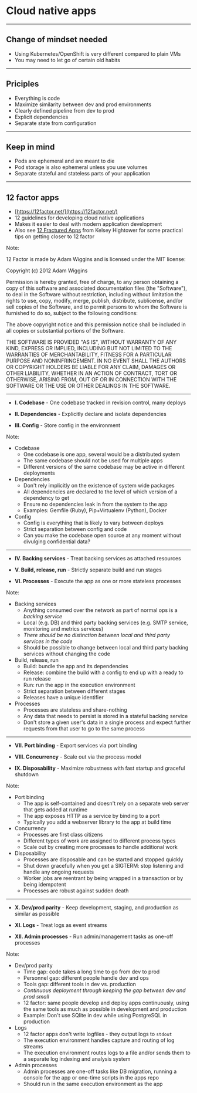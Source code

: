 # Cloud native apps

---

## Change of mindset needed

* Using Kubernetes/OpenShift is very different compared to plain VMs
* You may need to let go of certain old habits

---

## Priciples

* Everything is code
* Maximize similarity between dev and prod environments
* Clearly defined pipeline from dev to prod
* Explicit dependencies
* Separate state from configuration

---

## Keep in mind

* Pods are ephemeral and are meant to die
* Pod storage is also ephemeral unless you use volumes
* Separate stateful and stateless parts of your application

---

## 12 factor apps

* [https://12factor.net/](https://12factor.net/)
* 12 guidelines for developing cloud native applications
* Makes it easier to deal with modern application development
* Also see [12 Fractured Apps](https://medium.com/@kelseyhightower/12-fractured-apps-1080c73d481c)
  from Kelsey Hightower for some practical tips on getting closer to 12 factor

Note:

12 Factor is made by Adam Wiggins and is licensed under the MIT license:

Copyright (c) 2012 Adam Wiggins

Permission is hereby granted, free of charge, to any person obtaining a copy of
this software and associated documentation files (the "Software"), to deal in
the Software without restriction, including without limitation the rights to
use, copy, modify, merge, publish, distribute, sublicense, and/or sell copies of
the Software, and to permit persons to whom the Software is furnished to do so,
subject to the following conditions:

The above copyright notice and this permission notice shall be included in all
copies or substantial portions of the Software.

THE SOFTWARE IS PROVIDED "AS IS", WITHOUT WARRANTY OF ANY KIND, EXPRESS OR
IMPLIED, INCLUDING BUT NOT LIMITED TO THE WARRANTIES OF MERCHANTABILITY, FITNESS
FOR A PARTICULAR PURPOSE AND NONINFRINGEMENT. IN NO EVENT SHALL THE AUTHORS OR
COPYRIGHT HOLDERS BE LIABLE FOR ANY CLAIM, DAMAGES OR OTHER LIABILITY, WHETHER
IN AN ACTION OF CONTRACT, TORT OR OTHERWISE, ARISING FROM, OUT OF OR IN
CONNECTION WITH THE SOFTWARE OR THE USE OR OTHER DEALINGS IN THE SOFTWARE.

---

* **I. Codebase** - One codebase tracked in revision control, many deploys

* **II. Dependencies** - Explicitly declare and isolate dependencies

* **III. Config** - Store config in the environment

Note:

* Codebase
   * One codebase is one app, several would be a distributed system
   * The same codebase should not be used for multiple apps
   * Different versions of the same codebase may be active in different deployments
* Dependencies
   * Don't rely implicitly on the existence of system wide packages
   * All dependencies are declared to the level of which version of a dependency to
     get
   * Ensure no dependencies leak in from the system to the app
   * Examples: Gemfile (Ruby), Pip+Virtualenv (Python), Docker
* Config
   * Config is everything that is likely to vary between deploys
   * Strict separation between config and code
   * Can you make the codebase open source at any moment without divulging
     confidential data?

---

* **IV. Backing services** - Treat backing services as attached resources

* **V. Build, release, run** - Strictly separate build and run stages

* **VI. Processes** - Execute the app as one or more stateless processes

Note:

* Backing services
   * Anything consumed over the network as part of normal ops is a
     *backing service*
   * Local (e.g. DB) and third party backing services (e.g. SMTP service,
     monitoring and metrics services)
   * *There should be no distinction between local and third party services in
     the code*
   * Should be possible to change between local and third party backing services
     without changing the code
* Build, release, run
   * Build: bundle the app and its dependencies
   * Release: combine the build with a config to end up with a ready to run
     release
   * Run: run the app in the execution environment
   * Strict separation between different stages
   * Releases have a unique identifier
* Processes
   * Processes are stateless and share-nothing
   * Any data that needs to persist is stored in a stateful backing service
   * Don't store a given user's data in a single process and expect further
     requests from that user to go to the same process

---

* **VII. Port binding** - Export services via port binding

* **VIII. Concurrency** - Scale out via the process model

* **IX. Disposability** - Maximize robustness with fast startup and graceful shutdown

Note:

* Port binding
   * The app is self-contained and doesn't rely on a separate web server that
     gets added at runtime
   * The app exposes HTTP as a service by binding to a port
   * Typically you add a webserver library to the app at build time
* Concurrency
   * Processes are first class citizens
   * Different types of work are assigned to different process types
   * Scale out by creating more processes to handle additional work
* Disposability
   * Processes are disposable and can be started and stopped quickly
   * Shut down gracefully when you get a SIGTERM: stop listening and handle any
     ongoing requests
   * Worker jobs are reentrant by being wrapped in a transaction or by being
     idempotent
   * Processes are robust against sudden death

---

* **X. Dev/prod parity** - Keep development, staging, and production as similar as possible

* **XI. Logs** - Treat logs as event streams

* **XII. Admin processes** - Run admin/management tasks as one-off processes

Note:

* Dev/prod parity
   * Time gap: code takes a long time to go from dev to prod
   * Personnel gap: different people handle dev and ops
   * Tools gap: different tools in dev vs. production
   * *Continuous deployment through keeping the gap between dev and prod small*
   * 12 factor: same people develop and deploy apps continuously, using the same
     tools as much as possible in development and production
   * Example: Don't use SQlite in dev while using PostgreSQL in production
* Logs
   * 12 factor apps don't write logfiles - they output logs to `stdout`
   * The execution environment handles capture and routing of log streams
   * The execution environment routes logs to a file and/or sends them to a
     separate log indexing and analysis system
* Admin processes
   * Admin processes are one-off tasks like DB migration, running a console for
     the app or one-time scripts in the apps repo
   * Should run in the same execution environment as the app
